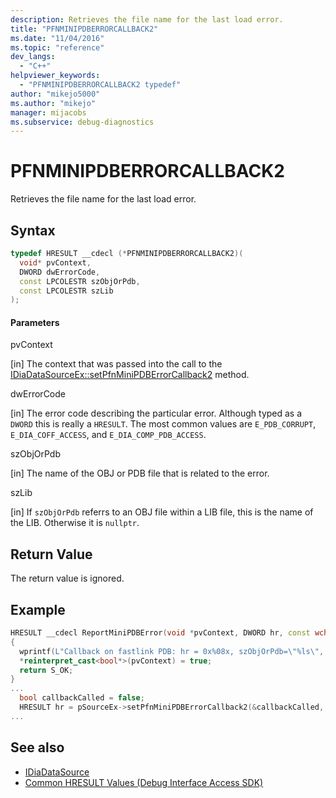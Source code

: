 ```yaml
---
description: Retrieves the file name for the last load error.
title: "PFNMINIPDBERRORCALLBACK2"
ms.date: "11/04/2016"
ms.topic: "reference"
dev_langs:
  - "C++"
helpviewer_keywords:
  - "PFNMINIPDBERRORCALLBACK2 typedef"
author: "mikejo5000"
ms.author: "mikejo"
manager: mijacobs
ms.subservice: debug-diagnostics
---
```


# PFNMINIPDBERRORCALLBACK2

Retrieves the file name for the last load error.

## Syntax

```c++
typedef HRESULT __cdecl (*PFNMINIPDBERRORCALLBACK2)(
  void* pvContext, 
  DWORD dwErrorCode, 
  const LPCOLESTR szObjOrPdb, 
  const LPCOLESTR szLib
);
```

#### Parameters

pvContext

[in] The context that was passed into the call to the [IDiaDataSourceEx::setPfnMiniPDBErrorCallback2](../../debugger/debug-interface-access/idiadatasourceex-setpfnminipdberrorcallback2.md) method.

dwErrorCode

[in] The error code describing the particular error. Although typed as a `DWORD` this is really a `HRESULT`. The most common values are `E_PDB_CORRUPT`, `E_DIA_COFF_ACCESS`, and `E_DIA_COMP_PDB_ACCESS`.

szObjOrPdb

[in] The name of the OBJ or PDB file that is related to the error.

szLib

[in] If `szObjOrPdb` referrs to an OBJ file within a LIB file, this is the name of the LIB. Otherwise it is `nullptr`.

## Return Value

The return value is ignored. 

## Example

```c++
HRESULT __cdecl ReportMiniPDBError(void *pvContext, DWORD hr, const wchar_t *szObjOrPdb, const wchar_t *szLib)
{
  wprintf(L"Callback on fastlink PDB: hr = 0x%08x, szObjOrPdb=\"%ls\", szLib=\"%ls\"\n", hr, szObjOrPdb, szLib);
  *reinterpret_cast<bool*>(pvContext) = true;
  return S_OK;
}
...
  bool callbackCalled = false;
  HRESULT hr = pSourceEx->setPfnMiniPDBErrorCallback2(&callbackCalled, ReportMiniPDBError);
...
```

## See also

- [IDiaDataSource](../../debugger/debug-interface-access/idiadatasource.md)
- [Common HRESULT Values (Debug Interface Access SDK)](../../debugger/debug-interface-access/common-hresult-values.md)
